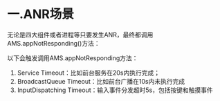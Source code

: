 # 一.ANR场景

无论是四大组件或者进程等只要发生ANR，最终都调用AMS.appNotResponding()方法：

以下会触发调用AMS.appNotResponding方法：

1. Service Timeout：比如前台服务在20s内执行完成；
2. BroadcastQueue Timeout：比如前台广播在10s内未执行完成
3. InputDispatching Timeout：输入事件分发超时5s，包括按键和触摸事件
